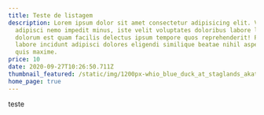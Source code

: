 ```yaml
---
title: Teste de listagem
description: Lorem ipsum dolor sit amet consectetur adipisicing elit. Vitae
  adipisci nemo impedit minus, iste velit voluptates doloribus labore laudantium
  dolorum est quam facilis delectus ipsum tempore quos reprehenderit! Pariatur
  labore incidunt adipisci dolores eligendi similique beatae nihil aspernatur
  quis maxime.
price: 10
date: 2020-09-27T10:26:50.711Z
thumbnail_featured: /static/img/1200px-whio_blue_duck_at_staglands_akatarawa_new_zealand.jpg
home_page: true
---
```

teste
